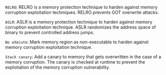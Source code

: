 `RELRO`: RELRO is a memory protection technique to harden against memory corruption exploitation techniques. RELRO prevents GOT overwrite attacks.

`ASLR`: ASLR is a memory protection technique to harden against memory corruption exploitation technique. ASLR randomizes the address space of binary to prevent controlled address jumps.

`No eXecute`: Mark memory region as non-executable to harden against memory corruption exploitation technique.

`Stack canary`: Add a canary to memory that gets overwritten in the case of a memory corruption. The canary is checked at runtime to prevent the exploitation of the memory corruption vulnerability.